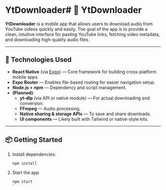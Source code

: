 # YtDownloader# 🎵 YtDownloader

**YtDownloader** is a mobile app that allows users to download audio from YouTube videos quickly and easily. The goal of the app is to provide a clean, intuitive interface for pasting YouTube links, fetching video metadata, and downloading high-quality audio files.

---

## 🚀 Technologies Used

- **React Native** (via [Expo](https://expo.dev)) — Core framework for building cross-platform mobile apps.
- **Expo Router** — Enables file-based routing for easier navigation setup.
- **Node.js + npm** — Dependency and script management.
- **(Planned)**: 
  - **yt-dlp** (via API or native module) — For actual downloading and conversion.
  - **FFmpeg** — Audio processing.
  - **Native sharing & storage APIs** — To save and share downloads.
  - **UI components** — Likely built with Tailwind or native-style kits.

---

## 📦 Getting Started

1. Install dependencies:

   ```bash
   npm install

2. Start the app

   ```bash
   npm start
   `